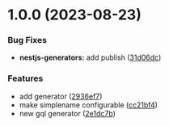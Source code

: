 # 1.0.0 (2023-08-23)


### Bug Fixes

* **nestjs-generators:** add publish ([31d06dc](https://github.com/bit-architect/nx-utils/commit/31d06dcbd584fcf116d68b1fbe4e4b49dca618ac))


### Features

* add generator ([2936ef7](https://github.com/bit-architect/nx-utils/commit/2936ef74a08461e0724d9587e11f3499d63ee336))
* make simplename configurable ([cc21bf4](https://github.com/bit-architect/nx-utils/commit/cc21bf403fb7f44d548d13e20576e12daa27105d))
* new gql generator ([2e1dc7b](https://github.com/bit-architect/nx-utils/commit/2e1dc7b8631a5043cd9f170c1a41a488bc08e72f))

